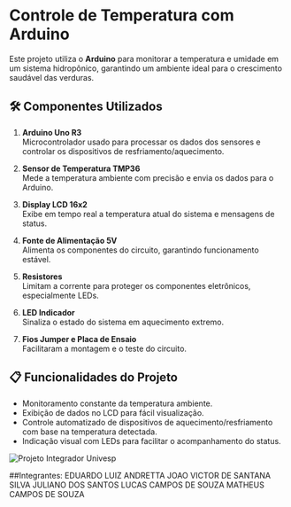 # Controle de Temperatura com Arduino  

Este projeto utiliza o **Arduino** para monitorar a temperatura e umidade em um sistema hidropônico, garantindo um ambiente ideal para o crescimento saudável das verduras.  

## 🛠️ Componentes Utilizados  

1. **Arduino Uno R3**  
   Microcontrolador usado para processar os dados dos sensores e controlar os dispositivos de resfriamento/aquecimento.  

2. **Sensor de Temperatura TMP36**  
   Mede a temperatura ambiente com precisão e envia os dados para o Arduino.  

3. **Display LCD 16x2**  
   Exibe em tempo real a temperatura atual do sistema e mensagens de status.  

4. **Fonte de Alimentação 5V**  
   Alimenta os componentes do circuito, garantindo funcionamento estável.  

5. **Resistores**  
   Limitam a corrente para proteger os componentes eletrônicos, especialmente LEDs.  

6. **LED Indicador**  
   Sinaliza o estado do sistema em aquecimento extremo.  

8. **Fios Jumper e Placa de Ensaio**  
   Facilitaram a montagem e o teste do circuito.  

## 📋 Funcionalidades do Projeto  
- Monitoramento constante da temperatura ambiente.  
- Exibição de dados no LCD para fácil visualização.  
- Controle automatizado de dispositivos de aquecimento/resfriamento com base na temperatura detectada.  
- Indicação visual com LEDs para facilitar o acompanhamento do status.  

![Projeto Integrador Univesp](https://github.com/user-attachments/assets/e66c3e8c-55e0-4c91-9db7-7b14d0e1a25c)

##Integrantes:
EDUARDO LUIZ ANDRETTA
JOAO VICTOR DE SANTANA SILVA
JULIANO DOS SANTOS
LUCAS CAMPOS DE SOUZA
MATHEUS CAMPOS DE SOUZA
